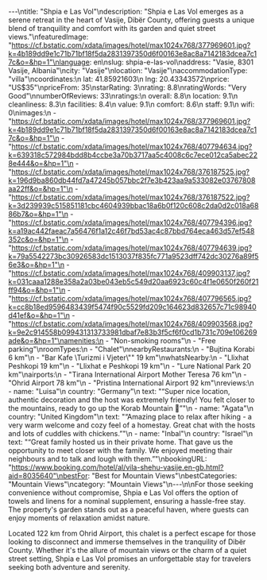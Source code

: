 ---\ntitle: "Shpia e Las Vol"\ndescription: "Shpia e Las Vol emerges as a serene retreat in the heart of Vasije, Dibër County, offering guests a unique blend of tranquility and comfort with its garden and quiet street views."\nfeaturedImage: "https://cf.bstatic.com/xdata/images/hotel/max1024x768/377969601.jpg?k=4b189dd9e1c71b71bf18f5da2831397350d6f00163e8ac8a7142183dcea7c17c&o=&hp=1"\nlanguage: en\nslug: shpia-e-las-vol\naddress: "Vasie, 8301 Vasije, Albania"\ncity: "Vasije"\nlocation: "Vasije"\naccommodationType: "villa"\ncoordinates:\n  lat: 41.85921603\n  lng: 20.43343572\nprice: "US$35"\npriceFrom: 35\nstarRating: 3\nrating: 8.8\nratingWords: "Very Good"\nnumberOfReviews: 33\nratings:\n  overall: 8.8\n  location: 9.1\n  cleanliness: 8.3\n  facilities: 8.4\n  value: 9.1\n  comfort: 8.6\n  staff: 9.1\n  wifi: 0\nimages:\n  - "https://cf.bstatic.com/xdata/images/hotel/max1024x768/377969601.jpg?k=4b189dd9e1c71b71bf18f5da2831397350d6f00163e8ac8a7142183dcea7c17c&o=&hp=1"\n  - "https://cf.bstatic.com/xdata/images/hotel/max1024x768/407794634.jpg?k=639318c572984bdd8b4ccbe3a70b3717aa5c4008c6c7ece012ca5abec228e444&o=&hp=1"\n  - "https://cf.bstatic.com/xdata/images/hotel/max1024x768/376187525.jpg?k=196d9ba860db44fd7a47245b057bbc2f7e3b423aa9a533082e03767808aa22ff&o=&hp=1"\n  - "https://cf.bstatic.com/xdata/images/hotel/max1024x768/376187522.jpg?k=3d239939c515851181cbc4604939bbac18a6b0f120c608c2da0d2c018a6886b7&o=&hp=1"\n  - "https://cf.bstatic.com/xdata/images/hotel/max1024x768/407794396.jpg?k=a19ac442faeac7a56476f1a12c46f7bd53ac4c87bbd764eca463d57ef548352c&o=&hp=1"\n  - "https://cf.bstatic.com/xdata/images/hotel/max1024x768/407794639.jpg?k=79a5542273bc30926583dc1513037f835fc771a9523dff742dc30276a89f56e3&o=&hp=1"\n  - "https://cf.bstatic.com/xdata/images/hotel/max1024x768/409903137.jpg?k=031caaa1288e358a2a03be043eb5c549d20aa6923c60c4f1e0650f260f21ff94&o=&hp=1"\n  - "https://cf.bstatic.com/xdata/images/hotel/max1024x768/407796565.jpg?k=cc8b18ed9596483439f5474f90c5529fd209c164623d832657c71c98940d41ef&o=&hp=1"\n  - "https://cf.bstatic.com/xdata/images/hotel/max1024x768/409903568.jpg?k=9e2c914558b099431313733981dbaf7e83b3f5cf6f0cd1b731c709e106269ade&o=&hp=1"\namenities:\n  - "Non-smoking rooms"\n  - "Free parking"\nroomTypes:\n  - "Chalet"\nnearbyRestaurants:\n  - "Bujtina Korabi 6 km"\n  - "Bar Kafe \Turizmi i Vjeter\\"\" 19 km"\nwhatsNearby:\n  - "Llixhat Peshkopi 19 km"\n  - "Llixhat e Peshkopi 19 km"\n  - "Lure National Park 20 km"\nairports:\n  - "Tirana International Airport Mother Teresa 76 km"\n  - "Ohrid Airport 78 km"\n  - "Pristina International Airport 92 km"\nreviews:\n  - name: "Luisa"\n    country: "Germany"\n    text: "“Super nice location, authentic decoration and the host was extremely friendly! You felt closer to the mountains, ready to go up the Korab Mountain 🌼”"\n  - name: "Agata"\n    country: "United Kingdom"\n    text: "“Amazing place to relax after hiking - a very warm welcome and cozy feel of a homestay. Great chat with the hosts and lots of cuddles with chickens.”"\n  - name: "Inbal"\n    country: "Israel"\n    text: "“Great family hosted us in their private home.
That gave us the opportunity to meet closer with the family.
We enjoyed meeting thair neighbours and to talk and lough with them.”"\nbookingURL: "https://www.booking.com/hotel/al/vila-shehu-vasije.en-gb.html?aid=8035640"\nbestFor: "Best for Mountain Views"\nbestCategories: "Mountain Views"\ncategory: "Mountain Views"\n---\n\nFor those seeking convenience without compromise, Shpia e Las Vol offers the option of towels and linens for a nominal supplement, ensuring a hassle-free stay. The property's garden stands out as a peaceful haven, where guests can enjoy moments of relaxation amidst nature.

Located 122 km from Ohrid Airport, this chalet is a perfect escape for those looking to disconnect and immerse themselves in the tranquility of Dibër County. Whether it's the allure of mountain views or the charm of a quiet street setting, Shpia e Las Vol promises an unforgettable stay for travelers seeking both adventure and serenity.